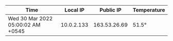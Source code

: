 | Time     | Local IP | Public IP | Temperature |
| ----------- | ----------- | ----------- | ----------- |
| Wed 30 Mar 2022 05:00:02 AM +0545      | 10.0.2.133     | 163.53.26.69  | 51.5° |
